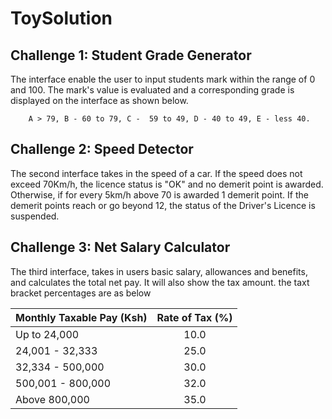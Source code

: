 # ToySolution

## Challenge 1: Student Grade Generator 

The interface enable the user to input students mark within the range of 0 and 100. The mark's value is evaluated and a corresponding grade is displayed on the interface as shown below.

        A > 79, B - 60 to 79, C -  59 to 49, D - 40 to 49, E - less 40.

## Challenge 2: Speed Detector 

The second interface takes in the speed of a car. If the speed does not exceed 70Km/h, the licence status is "OK" and no demerit point is awarded. Otherwise, if for every 5km/h above 70 is awarded 1 demerit point. If the demerit points reach or go beyond 12, the status of the Driver's Licence is suspended.

## Challenge 3: Net Salary Calculator 

The third interface, takes in users basic salary, allowances and benefits, and calculates the total net pay. It will also show the tax amount.  the taxt bracket percentages are as below


Monthly Taxable Pay (Ksh)      | Rate of Tax (%) |
| :---        |    :----:   |     
| Up to 24,000      | 10.0       | 
| 24,001 - 32,333   | 25.0        | 
| 32,334 - 500,000   | 30.0        | 
| 500,001 - 800,000  | 32.0        | 
| Above 800,000  | 35.0        | 



